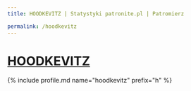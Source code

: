 ```yaml
---
title: HOODKEVITZ | Statystyki patronite.pl | Patromierz

permalink: /hoodkevitz
---
```


# [HOODKEVITZ](https://patronite.pl/hoodkevitz)

{% include profile.md name="hoodkevitz" prefix="h" %}
